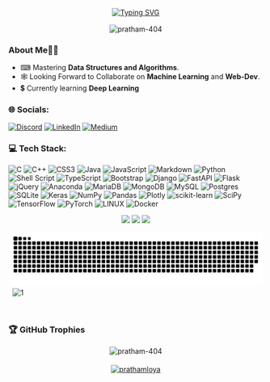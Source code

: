 <p align = "center">
    <a href="https://git.io/typing-svg">
        <img src="https://readme-typing-svg.herokuapp.com?font=Fira+Code&size=50&duration=1000&pause=800&color=E5BE7A&background=00000000&center=true&vCenter=true&multiline=true&width=1920&height=250&lines=Hello+there!;I'm+Pratham+Loya;Currently+Pursuing+Undergrad+at+VJTI,+Mumbai" alt="Typing SVG" />
    </a>
</p>

<p align="center"> 
    <img align="center" src="https://komarev.com/ghpvc/?username=pratham-404&color=yellow&style=for-the-badge" alt="pratham-404" style='height:27px; width:150px'/>
    <!-- <img align="center" src="https://visitcount.itsvg.in/api?id=pratham-404&icon=0&color=2" alt="pratham-404" style='height:27px; width:150px'/> -->
</p>

<!-- <p><img align="right" src="https://user-images.githubusercontent.com/90606803/230751071-4b50bb27-5b40-44ea-b7d6-cd679cf05ecc.png" alt="" /></p> -->
<p><img align="right" src="https://user-images.githubusercontent.com/90606803/233831333-79b97422-bd7b-47f7-80e9-f9bda02285ae.png" alt="" /></p>

### About Me👨‍💻
- ⌨ Mastering **Data Structures and Algorithms**. 
- 🕸 Looking Forward to Collaborate on **Machine Learning** and **Web-Dev**.
- 💲 Currently learning **Deep Learning**

### 🌐 Socials:
[![Discord](https://img.shields.io/badge/Discord-%237289DA.svg?style=for-the-badge&logo=discord&logoColor=white)](https://discordapp.com/users/416965053212786690)
[![LinkedIn](https://img.shields.io/badge/LinkedIn-%230077B5.svg?style=for-the-badge&logo=linkedin&logoColor=white)](https://linkedin.com/in/https://in.linkedin.com/in/pratham-loya-505330234?trk=public_profile_browsemap) 
[![Medium](https://img.shields.io/badge/Medium-12100E?style=for-the-badge&logo=medium&logoColor=white)](https://medium.com/@prathamloya12345) 

### 💻 Tech Stack:
![C](https://img.shields.io/badge/c-%2300599C.svg?style=for-the-badge&logo=c&logoColor=white) ![C++](https://img.shields.io/badge/c++-%2300599C.svg?style=for-the-badge&logo=c%2B%2B&logoColor=white) ![CSS3](https://img.shields.io/badge/css3-%231572B6.svg?style=for-the-badge&logo=css3&logoColor=white) ![Java](https://img.shields.io/badge/java-%23ED8B00.svg?style=for-the-badge&logo=java&logoColor=white) ![JavaScript](https://img.shields.io/badge/javascript-%23323330.svg?style=for-the-badge&logo=javascript&logoColor=%23F7DF1E) ![Markdown](https://img.shields.io/badge/markdown-%23000000.svg?style=for-the-badge&logo=markdown&logoColor=white) ![Python](https://img.shields.io/badge/python-3670A0?style=for-the-badge&logo=python&logoColor=ffdd54) ![Shell Script](https://img.shields.io/badge/shell_script-%23121011.svg?style=for-the-badge&logo=gnu-bash&logoColor=white) ![TypeScript](https://img.shields.io/badge/typescript-%23007ACC.svg?style=for-the-badge&logo=typescript&logoColor=white) ![Bootstrap](https://img.shields.io/badge/bootstrap-%23563D7C.svg?style=for-the-badge&logo=bootstrap&logoColor=white) ![Django](https://img.shields.io/badge/django-%23092E20.svg?style=for-the-badge&logo=django&logoColor=white) ![FastAPI](https://img.shields.io/badge/FastAPI-005571?style=for-the-badge&logo=fastapi) ![Flask](https://img.shields.io/badge/flask-%23000.svg?style=for-the-badge&logo=flask&logoColor=white) ![jQuery](https://img.shields.io/badge/jquery-%230769AD.svg?style=for-the-badge&logo=jquery&logoColor=white) ![Anaconda](https://img.shields.io/badge/Anaconda-%2344A833.svg?style=for-the-badge&logo=anaconda&logoColor=white) ![MariaDB](https://img.shields.io/badge/MariaDB-003545?style=for-the-badge&logo=mariadb&logoColor=white) ![MongoDB](https://img.shields.io/badge/MongoDB-%234ea94b.svg?style=for-the-badge&logo=mongodb&logoColor=white) ![MySQL](https://img.shields.io/badge/mysql-%2300f.svg?style=for-the-badge&logo=mysql&logoColor=white) ![Postgres](https://img.shields.io/badge/postgres-%23316192.svg?style=for-the-badge&logo=postgresql&logoColor=white) ![SQLite](https://img.shields.io/badge/sqlite-%2307405e.svg?style=for-the-badge&logo=sqlite&logoColor=white) ![Keras](https://img.shields.io/badge/Keras-%23D00000.svg?style=for-the-badge&logo=Keras&logoColor=white) ![NumPy](https://img.shields.io/badge/numpy-%23013243.svg?style=for-the-badge&logo=numpy&logoColor=white) ![Pandas](https://img.shields.io/badge/pandas-%23150458.svg?style=for-the-badge&logo=pandas&logoColor=white) ![Plotly](https://img.shields.io/badge/Plotly-%233F4F75.svg?style=for-the-badge&logo=plotly&logoColor=white) ![scikit-learn](https://img.shields.io/badge/scikit--learn-%23F7931E.svg?style=for-the-badge&logo=scikit-learn&logoColor=white) ![SciPy](https://img.shields.io/badge/SciPy-%230C55A5.svg?style=for-the-badge&logo=scipy&logoColor=%white) ![TensorFlow](https://img.shields.io/badge/TensorFlow-%23FF6F00.svg?style=for-the-badge&logo=TensorFlow&logoColor=white) ![PyTorch](https://img.shields.io/badge/PyTorch-%23EE4C2C.svg?style=for-the-badge&logo=PyTorch&logoColor=white) ![LINUX](https://img.shields.io/badge/Linux-FCC624?style=for-the-badge&logo=linux&logoColor=black) ![Docker](https://img.shields.io/badge/docker-%230db7ed.svg?style=for-the-badge&logo=docker&logoColor=white)

<p align="center">
  <img height="50%" width="auto" src ="https://github-readme-stats.vercel.app/api?username=pratham-404&show_icons=true&count_private=true&theme=onedark&hide_border=true&hide=issues,contribs&bg_color=00000000">
  <img height="50%" width="auto" src ="https://github-readme-stats.vercel.app/api/top-langs/?username=pratham-404&layout=compact&hide_border=true&theme=onedark&bg_color=00000000&langs_count=6&hide=jupyter%20notebook,tex,css,php&exclude_repo=Pacman-AI">
  <img src ="https://github-readme-streak-stats.herokuapp.com?user=pratham-404&theme=onedark&hide_border=true&background=FFFFFF00">
</p>

<div align="center">
    <picture>
        <source media="(prefers-color-scheme: dark)" srcset="https://raw.githubusercontent.com/platane/platane/output/github-contribution-grid-snake-dark.svg">
        <source media="(prefers-color-scheme: light)" srcset="https://raw.githubusercontent.com/platane/platane/output/github-contribution-grid-snake.svg">
        <img alt="github contribution grid snake animation" src="https://raw.githubusercontent.com/platane/platane/output/github-contribution-grid-snake.svg">
    </picture>
</div>

<tr>&nbsp;
    <td><img src="https://github-profile-summary-cards.vercel.app/api/cards/profile-details?username=pratham-404&theme=onedark&bgcolor=0A0E12"  display=block width=100% height=auto  alt="1" ></td>
</tr> 

<p>
    <img align="center" src="https://github-readme-activity-graph.vercel.app/graph?username=pratham-404&bg_color=292C35&color=b98d37&line=c0a36b&point=ffbe33&area=true&hide_border=true" alt="" />
</p> 

### 🏆 GitHub Trophies
<p align="center"> 
    <img align="center" src="https://github-profile-trophy.vercel.app/?username=pratham-404&theme=onedark&column=6&row=1" alt="pratham-404" /> 
    <br>
    </br>
    <a href="https://www.buymeacoffee.com/prathamloya"> <img align="center" src="https://cdn.buymeacoffee.com/buttons/v2/default-orange.png" height="50" width="210" alt="prathamloya" /></a>
</p>

